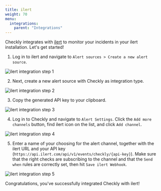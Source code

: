 ```yaml
---
title: ilert
weight: 70
menu:
  integrations:
    parent: "Integrations"
---
```


Checkly integrates with [ilert](https://www.ilert.com/) to monitor your incidents in your ilert installation. Let's get started!

1. Log in to ilert and navigate to `Alert sources > Create a new alert source`.

![ilert integration step 1](/docs/images/integrations/ilert/ilert_step1.png)

2. Next, create a new alert source with Checkly as integration type.

![ilert integration step 2](/docs/images/integrations/ilert/ilert_step2.png)

3. Copy the generated API key to your clipboard.

![ilert integration step 3](/docs/images/integrations/ilert/ilert_step3.png)

4. Log in to Checkly and navigate to `Alert Settings`. Click the `Add more channels` button, find ilert icon on the list, and click `Add channel`.

![ilert integration step 4](/docs/images/integrations/ilert/ilert_step4.png)

5. Enter a name of your choosing for the alert channel, together with the ilert URL and your API key (`https://api.ilert.com/api/v1/events/checkly/{api-key}`). Make sure that the right checks are subscribing to the channel and that the `Send when` rules are correctly set, then hit `Save ilert Webhook`.

![ilert integration step 5](/docs/images/integrations/ilert/ilert_step5.png)

Congratulations, you've successfully integrated Checkly with ilert!
